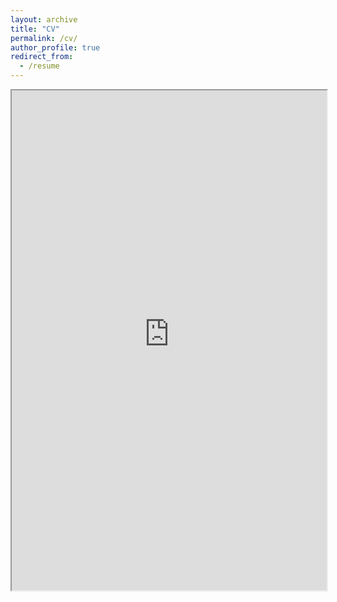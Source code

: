 ```yaml
---
layout: archive
title: "CV"
permalink: /cv/
author_profile: true
redirect_from:
  - /resume
---
```


<iframe src="https://arjunsinghrathore.github.io/files/Arjun_Tech_ML_Resume.pdf" width="100%" height="800px"></iframe>
